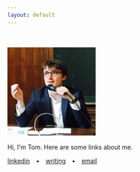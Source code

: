 ```yaml
---
layout: default
---
```

<br><br>
<img border="0" height="200" src="/images/tsphoto.jpg" width="200" />


Hi, I'm Tom. Here are some links about me.


[linkedin](https://www.linkedin.com/in/thomasmsittler/) • [writing](https://thomas-sittler.github.io/) • [email](tmksitt@gmail.com)
